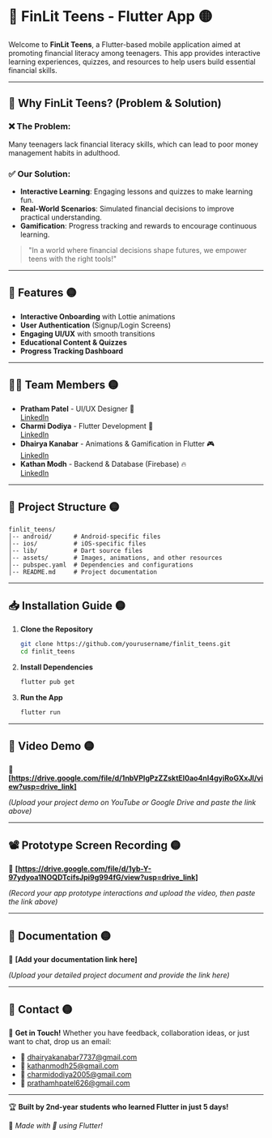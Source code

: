 # 📱 FinLit Teens - Flutter App 🟡

Welcome to **FinLit Teens**, a Flutter-based mobile application aimed at promoting financial literacy among teenagers. This app provides interactive learning experiences, quizzes, and resources to help users build essential financial skills.

---

## 🌟 Why FinLit Teens? (Problem & Solution)
### ❌ The Problem:
Many teenagers lack financial literacy skills, which can lead to poor money management habits in adulthood.

### ✅ Our Solution:
- **Interactive Learning**: Engaging lessons and quizzes to make learning fun.
- **Real-World Scenarios**: Simulated financial decisions to improve practical understanding.
- **Gamification**: Progress tracking and rewards to encourage continuous learning.

> "In a world where financial decisions shape futures, we empower teens with the right tools!"

---

## 🚀 Features 🟡
- **Interactive Onboarding** with Lottie animations
- **User Authentication** (Signup/Login Screens)
- **Engaging UI/UX** with smooth transitions
- **Educational Content & Quizzes**
- **Progress Tracking Dashboard**

---

## 👨‍💻 Team Members 🟡
- **Pratham Patel** - UI/UX Designer 🎨  
  [LinkedIn](https://www.linkedin.com/in/pratham-patel-200047207/)
- **Charmi Dodiya** - Flutter Development 📱  
  [LinkedIn](https://www.linkedin.com/in/charmi-dodiya-150a99287/)
- **Dhairya Kanabar** - Animations & Gamification in Flutter 🎮  
  [LinkedIn](https://www.linkedin.com/in/dhairya-kanabar-411990294/)
- **Kathan Modh** - Backend & Database (Firebase) 🔥  
  [LinkedIn](https://www.linkedin.com/in/kathan-modh-b42b14225/)

---

## 📂 Project Structure 🟡
```
finlit_teens/
│-- android/      # Android-specific files
│-- ios/          # iOS-specific files
│-- lib/          # Dart source files
│-- assets/       # Images, animations, and other resources
│-- pubspec.yaml  # Dependencies and configurations
│-- README.md     # Project documentation
```

---

## 📥 Installation Guide 🟡
1. **Clone the Repository**
   ```bash
   git clone https://github.com/yourusername/finlit_teens.git
   cd finlit_teens
   ```

2. **Install Dependencies**
   ```bash
   flutter pub get
   ```

3. **Run the App**
   ```bash
   flutter run
   ```

---

## 🎥 Video Demo 🟡
📌 **[https://drive.google.com/file/d/1nbVPlgPzZZsktEI0ao4nI4gyiRoGXxJl/view?usp=drive_link]**

*(Upload your project demo on YouTube or Google Drive and paste the link above)*

---

## 📽️ Prototype Screen Recording 🟡
📌 **[https://drive.google.com/file/d/1yb-Y-97ydyoa1NOQDTcifsJpi9g994fG/view?usp=drive_link]**

*(Record your app prototype interactions and upload the video, then paste the link above)*

---

## 📄 Documentation 🟡
📌 **[Add your documentation link here]**

*(Upload your detailed project document and provide the link here)*

---

## 📧 Contact 🟡
💌 **Get in Touch!** Whether you have feedback, collaboration ideas, or just want to chat, drop us an email:
- 📧 dhairyakanabar7737@gmail.com
- 📧 kathanmodh25@gmail.com
- 📧 charmidodiya2005@gmail.com
- 📧 prathamhpatel626@gmail.com

---

🏆 **Built by 2nd-year students who learned Flutter in just 5 days!**

🔹 *Made with 💛 using Flutter!*
